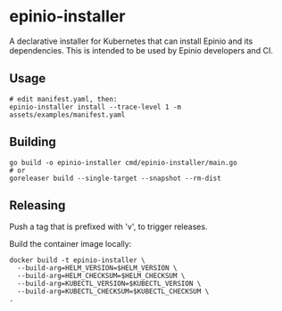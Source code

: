 # epinio-installer

A declarative installer for Kubernetes that can install Epinio and its dependencies.
This is intended to be used by Epinio developers and CI.

## Usage

    # edit manifest.yaml, then:
    epinio-installer install --trace-level 1 -m assets/examples/manifest.yaml

## Building

    go build -o epinio-installer cmd/epinio-installer/main.go
    # or
    goreleaser build --single-target --snapshot --rm-dist

## Releasing

Push a tag that is prefixed with 'v', to trigger releases.

Build the container image locally:

    docker build -t epinio-installer \
      --build-arg=HELM_VERSION=$HELM_VERSION \
      --build-arg=HELM_CHECKSUM=$HELM_CHECKSUM \
      --build-arg=KUBECTL_VERSION=$KUBECTL_VERSION \
      --build-arg=KUBECTL_CHECKSUM=$KUBECTL_CHECKSUM \
    .
